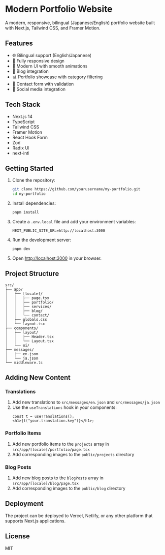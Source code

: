 # Modern Portfolio Website

A modern, responsive, bilingual (Japanese/English) portfolio website built with Next.js, Tailwind CSS, and Framer Motion.

## Features

- 🌐 Bilingual support (English/Japanese)
- 📱 Fully responsive design
- 🎨 Modern UI with smooth animations
- 📝 Blog integration
- 📊 Portfolio showcase with category filtering
- 📧 Contact form with validation
- 🔗 Social media integration

## Tech Stack

- Next.js 14
- TypeScript
- Tailwind CSS
- Framer Motion
- React Hook Form
- Zod
- Radix UI
- next-intl

## Getting Started

1. Clone the repository:

   ```bash
   git clone https://github.com/yourusername/my-portfolio.git
   cd my-portfolio
   ```

2. Install dependencies:

   ```bash
   pnpm install
   ```

3. Create a `.env.local` file and add your environment variables:

   ```env
   NEXT_PUBLIC_SITE_URL=http://localhost:3000
   ```

4. Run the development server:

   ```bash
   pnpm dev
   ```

5. Open [http://localhost:3000](http://localhost:3000) in your browser.

## Project Structure

```
src/
├── app/
│   ├── [locale]/
│   │   ├── page.tsx
│   │   ├── portfolio/
│   │   ├── services/
│   │   ├── blog/
│   │   └── contact/
│   ├── globals.css
│   └── layout.tsx
├── components/
│   ├── layout/
│   │   ├── Header.tsx
│   │   └── Layout.tsx
│   └── ui/
├── messages/
│   ├── en.json
│   └── ja.json
└── middleware.ts
```

## Adding New Content

### Translations

1. Add new translations to `src/messages/en.json` and `src/messages/ja.json`
2. Use the `useTranslations` hook in your components:
   ```tsx
   const t = useTranslations();
   <h1>{t("your.translation.key")}</h1>;
   ```

### Portfolio Items

1. Add new portfolio items to the `projects` array in `src/app/[locale]/portfolio/page.tsx`
2. Add corresponding images to the `public/projects` directory

### Blog Posts

1. Add new blog posts to the `blogPosts` array in `src/app/[locale]/blog/page.tsx`
2. Add corresponding images to the `public/blog` directory

## Deployment

The project can be deployed to Vercel, Netlify, or any other platform that supports Next.js applications.

## License

MIT
